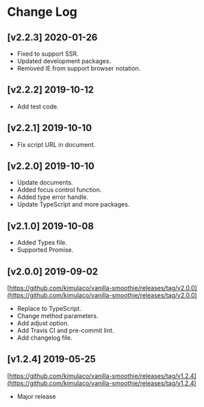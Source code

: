 # Change Log

## [v2.2.3] 2020-01-26

- Fixed to support SSR.
- Updated development packages.
- Removed IE from support browser notation.

## [v2.2.2] 2019-10-12

- Add test code.

## [v2.2.1] 2019-10-10

- Fix script URL in document.

## [v2.2.0] 2019-10-10

- Update documents.
- Added focus control function.
- Added type error handle.
- Update TypeScript and more packages.

## [v2.1.0] 2019-10-08

- Added Types file.
- Supported Promise.

## [v2.0.0] 2019-09-02

[https://github.com/kimulaco/vanilla-smoothie/releases/tag/v2.0.0](https://github.com/kimulaco/vanilla-smoothie/releases/tag/v2.0.0)

- Replace to TypeScript.
- Change method parameters.
- Add adjust option.
- Add Travis CI and pre-commit lint.
- Add changelog file.

## [v1.2.4] 2019-05-25

[https://github.com/kimulaco/vanilla-smoothie/releases/tag/v1.2.4](https://github.com/kimulaco/vanilla-smoothie/releases/tag/v1.2.4)

- Major release
